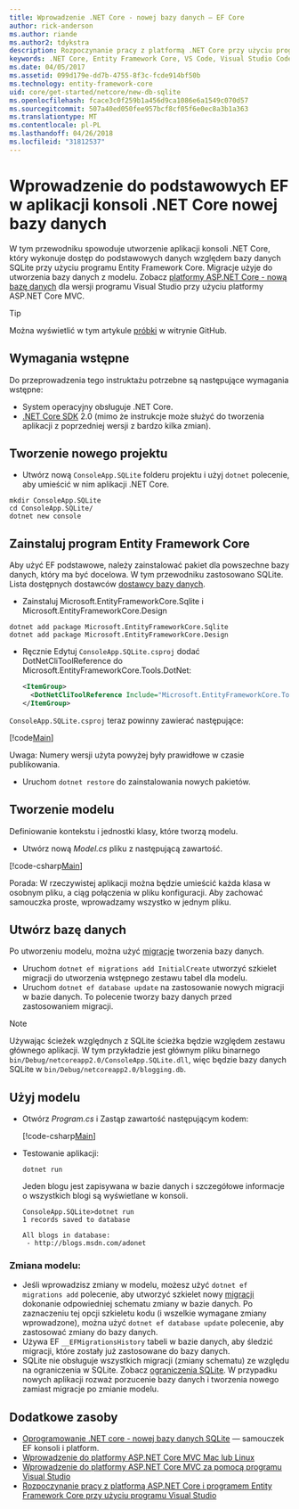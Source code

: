 ```yaml
---
title: Wprowadzenie .NET Core - nowej bazy danych — EF Core
author: rick-anderson
ms.author: riande
ms.author2: tdykstra
description: Rozpoczynanie pracy z platformą .NET Core przy użyciu programu Entity Framework Core
keywords: .NET Core, Entity Framework Core, VS Code, Visual Studio Code, Mac, Linux
ms.date: 04/05/2017
ms.assetid: 099d179e-dd7b-4755-8f3c-fcde914bf50b
ms.technology: entity-framework-core
uid: core/get-started/netcore/new-db-sqlite
ms.openlocfilehash: fcace3c0f259b1a456d9ca1086e6a1549c070d57
ms.sourcegitcommit: 507a40ed050fee957bcf8cf05f6e0ec8a3b1a363
ms.translationtype: MT
ms.contentlocale: pl-PL
ms.lasthandoff: 04/26/2018
ms.locfileid: "31812537"
---
```

# <a name="getting-started-with-ef-core-on-net-core-console-app-with-a-new-database"></a>Wprowadzenie do podstawowych EF w aplikacji konsoli .NET Core nowej bazy danych

W tym przewodniku spowoduje utworzenie aplikacji konsoli .NET Core, który wykonuje dostęp do podstawowych danych względem bazy danych SQLite przy użyciu programu Entity Framework Core. Migracje użyje do utworzenia bazy danych z modelu. Zobacz [platformy ASP.NET Core - nową bazę danych](xref:core/get-started/aspnetcore/new-db) dla wersji programu Visual Studio przy użyciu platformy ASP.NET Core MVC.

> [!TIP]  
> Można wyświetlić w tym artykule [próbki](https://github.com/aspnet/EntityFramework.Docs/tree/master/samples/core/GetStarted/NetCore/ConsoleApp.SQLite) w witrynie GitHub.

## <a name="prerequisites"></a>Wymagania wstępne

Do przeprowadzenia tego instruktażu potrzebne są następujące wymagania wstępne:
* System operacyjny obsługuje .NET Core.
* [.NET Core SDK](https://www.microsoft.com/net/core) 2.0 (mimo że instrukcje może służyć do tworzenia aplikacji z poprzedniej wersji z bardzo kilka zmian).

## <a name="create-a-new-project"></a>Tworzenie nowego projektu

* Utwórz nową `ConsoleApp.SQLite` folderu projektu i użyj `dotnet` polecenie, aby umieścić w nim aplikacji .NET Core.

``` Console
mkdir ConsoleApp.SQLite
cd ConsoleApp.SQLite/
dotnet new console
```

## <a name="install-entity-framework-core"></a>Zainstaluj program Entity Framework Core

Aby użyć EF podstawowe, należy zainstalować pakiet dla powszechne bazy danych, który ma być docelowa. W tym przewodniku zastosowano SQLite. Lista dostępnych dostawców [dostawcy bazy danych](../../providers/index.md).

* Zainstaluj Microsoft.EntityFrameworkCore.Sqlite i Microsoft.EntityFrameworkCore.Design

``` Console
dotnet add package Microsoft.EntityFrameworkCore.Sqlite
dotnet add package Microsoft.EntityFrameworkCore.Design
```

* Ręcznie Edytuj `ConsoleApp.SQLite.csproj` dodać DotNetCliToolReference do Microsoft.EntityFrameworkCore.Tools.DotNet:

  ``` xml
  <ItemGroup>
    <DotNetCliToolReference Include="Microsoft.EntityFrameworkCore.Tools.DotNet" Version="2.0.0" />
  </ItemGroup>
  ```

`ConsoleApp.SQLite.csproj` teraz powinny zawierać następujące:

[!code[Main](../../../../samples/core/GetStarted/NetCore/ConsoleApp.SQLite/ConsoleApp.SQLite.csproj)]

 Uwaga: Numery wersji użyta powyżej były prawidłowe w czasie publikowania.

*  Uruchom `dotnet restore` do zainstalowania nowych pakietów.

## <a name="create-the-model"></a>Tworzenie modelu

Definiowanie kontekstu i jednostki klasy, które tworzą modelu.

* Utwórz nową *Model.cs* pliku z następującą zawartość.

[!code-csharp[Main](../../../../samples/core/GetStarted/NetCore/ConsoleApp.SQLite/Model.cs)]

Porada: W rzeczywistej aplikacji można będzie umieścić każda klasa w osobnym pliku, a ciąg połączenia w pliku konfiguracji. Aby zachować samouczka proste, wprowadzamy wszystko w jednym pliku.

## <a name="create-the-database"></a>Utwórz bazę danych

Po utworzeniu modelu, można użyć [migracje](https://docs.microsoft.com/aspnet/core/data/ef-mvc/migrations#introduction-to-migrations) tworzenia bazy danych.

* Uruchom `dotnet ef migrations add InitialCreate` utworzyć szkielet migracji do utworzenia wstępnego zestawu tabel dla modelu.
* Uruchom `dotnet ef database update` na zastosowanie nowych migracji w bazie danych. To polecenie tworzy bazy danych przed zastosowaniem migracji.

> [!NOTE]  
> Używając ścieżek względnych z SQLite ścieżka będzie względem zestawu głównego aplikacji. W tym przykładzie jest głównym pliku binarnego `bin/Debug/netcoreapp2.0/ConsoleApp.SQLite.dll`, więc będzie bazy danych SQLite w `bin/Debug/netcoreapp2.0/blogging.db`.

## <a name="use-your-model"></a>Użyj modelu

* Otwórz *Program.cs* i Zastąp zawartość następującym kodem:

  [!code-csharp[Main](../../../../samples/core/GetStarted/NetCore/ConsoleApp.SQLite/Program.cs)]

* Testowanie aplikacji:

  `dotnet run`

  Jeden blogu jest zapisywana w bazie danych i szczegółowe informacje o wszystkich blogi są wyświetlane w konsoli.

  ``` Console
  ConsoleApp.SQLite>dotnet run
  1 records saved to database

  All blogs in database:
   - http://blogs.msdn.com/adonet
  ```

### <a name="changing-the-model"></a>Zmiana modelu:

- Jeśli wprowadzisz zmiany w modelu, możesz użyć `dotnet ef migrations add` polecenie, aby utworzyć szkielet nowy [migracji](https://docs.microsoft.com/aspnet/core/data/ef-mvc/migrations#introduction-to-migrations) dokonanie odpowiedniej schematu zmiany w bazie danych. Po zaznaczeniu tej opcji szkieletu kodu (i wszelkie wymagane zmiany wprowadzone), można użyć `dotnet ef database update` polecenie, aby zastosować zmiany do bazy danych.
- Używa EF `__EFMigrationsHistory` tabeli w bazie danych, aby śledzić migracji, które zostały już zastosowane do bazy danych.
- SQLite nie obsługuje wszystkich migracji (zmiany schematu) ze względu na ograniczenia w SQLite. Zobacz [ograniczenia SQLite](../../providers/sqlite/limitations.md). W przypadku nowych aplikacji rozważ porzucenie bazy danych i tworzenia nowego zamiast migracje po zmianie modelu.

## <a name="additional-resources"></a>Dodatkowe zasoby

* [Oprogramowanie .NET core - nowej bazy danych SQLite](xref:core/get-started/netcore/new-db-sqlite) — samouczek EF konsoli i platform.
* [Wprowadzenie do platformy ASP.NET Core MVC Mac lub Linux](https://docs.microsoft.com/aspnet/core/tutorials/first-mvc-app-xplat/index)
* [Wprowadzenie do platformy ASP.NET Core MVC za pomocą programu Visual Studio](https://docs.microsoft.com/aspnet/core/tutorials/first-mvc-app/index)
* [Rozpoczynanie pracy z platformą ASP.NET Core i programem Entity Framework Core przy użyciu programu Visual Studio](https://docs.microsoft.com/aspnet/core/data/ef-mvc/index)
